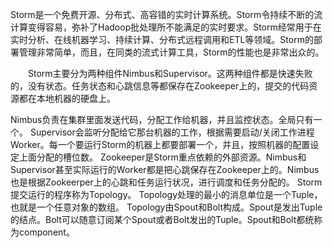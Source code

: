 Storm是一个免费开源、分布式、高容错的实时计算系统。Storm令持续不断的流计算变得容易，弥补了Hadoop批处理所不能满足的实时要求。Storm经常用于在实时分析、在线机器学习、持续计算、分布式远程调用和ETL等领域。Storm的部署管理非常简单，而且，在同类的流式计算工具，Storm的性能也是非常出众的。

　　Storm主要分为两种组件Nimbus和Supervisor。这两种组件都是快速失败的，没有状态。任务状态和心跳信息等都保存在Zookeeper上的，提交的代码资源都在本地机器的硬盘上。

Nimbus负责在集群里面发送代码，分配工作给机器，并且监控状态。全局只有一个。
Supervisor会监听分配给它那台机器的工作，根据需要启动/关闭工作进程Worker。每一个要运行Storm的机器上都要部署一个，并且，按照机器的配置设定上面分配的槽位数。
Zookeeper是Storm重点依赖的外部资源。Nimbus和Supervisor甚至实际运行的Worker都是把心跳保存在Zookeeper上的。Nimbus也是根据Zookeerper上的心跳和任务运行状况，进行调度和任务分配的。
Storm提交运行的程序称为Topology。
Topology处理的最小的消息单位是一个Tuple，也就是一个任意对象的数组。
Topology由Spout和Bolt构成。Spout是发出Tuple的结点。Bolt可以随意订阅某个Spout或者Bolt发出的Tuple。Spout和Bolt都统称为component。
